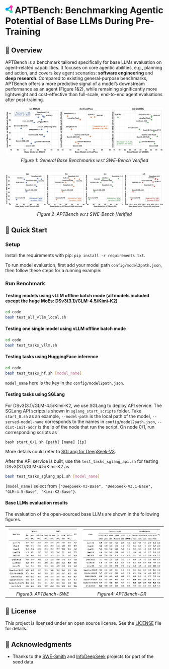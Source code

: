 # <img src="assets/logo.svg" alt="Youtu-agent Logo" height="26px"> APTBench: Benchmarking Agentic Potential of Base LLMs During Pre-Training

## 🌟 Overview
APTBench is a benchmark tailored specifically for base LLMs evaluation on agent-related capabilities. 
It focuses on core agentic abilities, e.g., planning and action, and covers key agent scenarios: **software engineering** and **deep research**. 
Compared to existing general-purpose benchmarks, APTBench offers a more predictive signal of a model’s downstream performance as an agent (Figure 1&2), while remaining significantly more lightweight and cost-effective than full-scale, end-to-end agent evaluations after post-training.


<div style="text-align: center;">
  <img src="assets/general.png" alt="general" width="800">
  <div style="margin-top: 8px; font-style: italic;">Figure 1: General Base Benchmarks w.r.t SWE-Bench Verified</div>
</div>

<div style="text-align: center; margin-top: 30px;">
  <img src="assets/aptbench.png" alt="aptbench" width="800">
  <div style="margin-top: 8px; font-style: italic;">Figure 2: APTBench w.r.t SWE-Bench Verified</div>
</div>

## 🚀 Quick Start
### Setup
Install the requirements with pip: `pip install -r requirements.txt`.

To run model evaluation, first add your model path `config/model2path.json`, then follow these steps for a running example:

### Run Benchmark
#### Testing models using vLLM offline batch mode (all models included except the huge MoEs: DSv3(3.1)/GLM-4.5/Kimi-K2)
```bash
cd code
bash test_all_vllm_local.sh
```

#### Testing one single model using vLLM offline batch mode
```bash
cd code
bash test_tasks_vllm.sh
```

#### Testing tasks using HuggingFace inference
```bash
cd code
bash test_tasks_hf.sh [model_name]
```
`model_name` here is the key in the `config/model2path.json`.

#### Testing tasks using SGLang
For DSv3(3.1)/GLM-4.5/Kimi-K2, we use SGLang to deploy API service.
The SGLang API scripts is shown in `sglang_start_scripts` folder.
Take `start_0.sh` as an example, `--model-path` is the local path of the model, `--served-model-name` corresponds to the names in `config/model2path.json`, `--dist-init-addr` is the ip of the node that run the script.
On node 0/1, run corresponding scripts as
```
bash start_0/1.sh [path] [name] [ip]
```

More details could refer to [SGLang for DeepSeek-V3](https://github.com/sgl-project/sglang/tree/main/benchmark/deepseek_v3#example-serving-with-two-h208-nodes).

After the API service is built, use the `test_tasks_sglang_api.sh` for testing DSv3(3.1)/GLM-4.5/Kimi-K2 as
```bash
bash test_tasks_sglang_api.sh [model_name]
```
`[model_name]` select from `{"DeepSeek-V3-Base", "DeepSeek-V3.1-Base", "GLM-4.5-Base", "Kimi-K2-Base"}`.

#### Base LLMs evaluation results
The evaluation of the open-sourced base LLMs are shown in the following figures.
<table>
  <tr>
    <td align="center" valign="bottom">
      <img src="assets/APTBench-SWE.png" alt="APTBench-SWE" height="200">
      <br>
      <em>Figure3: APTBench-SWE</em>
    </td>
    <td align="center" valign="bottom">
      <img src="assets/APTBench-DR.png" alt="APTBench-DR" height="200">
      <br>
      <em>Figure4: APTBench-DR</em>
    </td>
  </tr>
</table>

## 📄 License
This project is licensed under an open source license. See the [LICENSE](LICENSE) file for details.

## 🙏 Acknowledgments
- Thanks to the [SWE-Smith](https://github.com/SWE-bench/SWE-smith) and [InfoDeepSeek](https://infodeepseek.github.io/) projects for part of the seed data.